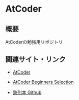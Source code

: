 # AtCoder

## 概要

AtCoderの勉強用リポジトリ

## 関連サイト・リンク

- [AtCoder](https://atcoder.jp/home)

- [AtCoder Beginners Selection](https://atcoder.jp/contests/abs)

- [鉄則本 Github](https://github.com/E869120/kyopro-tessoku)

